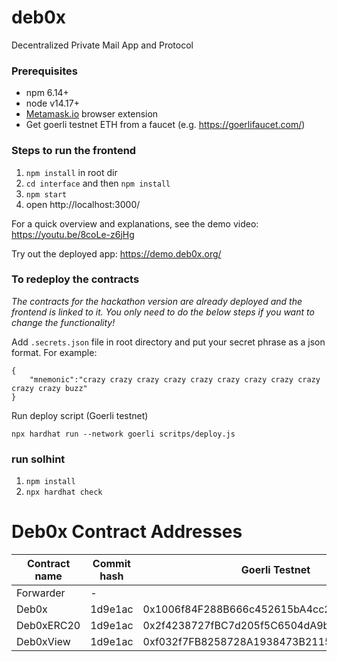 # deb0x
Decentralized Private Mail App and Protocol

### Prerequisites
* npm 6.14+
* node v14.17+
* [Metamask.io](https://metamask.io) browser extension
* Get goerli testnet ETH from a faucet (e.g. https://goerlifaucet.com/)

### Steps to run the frontend

1. `npm install` in root dir
2. `cd interface` and then `npm install`
3. `npm start`
4. open http://localhost:3000/

For a quick overview and explanations, see the demo video: https://youtu.be/8coLe-z6jHg 

Try out the deployed app: https://demo.deb0x.org/

### To redeploy the contracts
_The contracts for the hackathon version are already deployed and the frontend is linked to it. You only need to do the below steps if you want to change the functionality!_

Add `.secrets.json` file in root directory and put your secret phrase as a json format. For example:
```
{
    "mnemonic":"crazy crazy crazy crazy crazy crazy crazy crazy crazy crazy crazy buzz"
}
```

Run deploy script (Goerli testnet)
```
npx hardhat run --network goerli scritps/deploy.js
```

### run solhint
1. `npm install` 
2. `npx hardhat check`


# Deb0x Contract Addresses 

| Contract name            | Commit hash | Goerli Testnet                               | Mainnet                                    |
| ------------------------ | ----------- | -------------------------------------------  | ------------------------------------------ | 
| Forwarder                |  -          |                                              |                                            |
| Deb0x                    |  1d9e1ac          | 0x1006f84F288B666c452615bA4cc245f870f2eBb9   |                                        |
| Deb0xERC20               |  1d9e1ac          | 0x2f4238727fBC7d205f5C6504dA9bc623A55fE0C5   |                                        |
| Deb0xView                |  1d9e1ac          | 0xf032f7FB8258728A1938473B2115BB163d5Da593   |                                        |                                            
